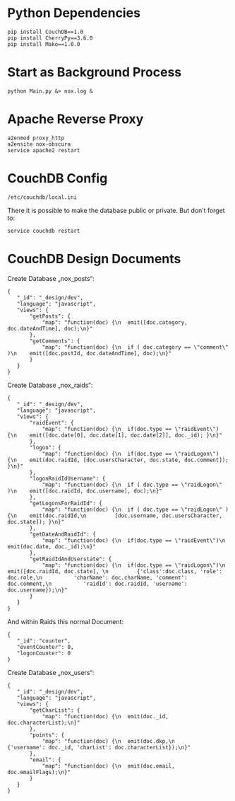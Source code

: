 # Python Dependencies

    pip install CouchDB==1.0
    pip install CherryPy==3.6.0
    pip install Mako==1.0.0


# Start as Background Process

    python Main.py &> nox.log &


# Apache Reverse Proxy

    a2enmod proxy_http
    a2ensite nox-obscura
    service apache2 restart


# CouchDB Config

    /etc/couchdb/local.ini

There it is possible to make the database public or private.
But don’t forget to:

    service couchdb restart


# CouchDB Design Documents

Create Database „nox_posts“:

    {
       "_id": "_design/dev",
       "language": "javascript",
       "views": {
           "getPosts": {
               "map": "function(doc) {\n  emit([doc.category, doc.dateAndTime], doc);\n}"
           },
           "getComments": {
               "map": "function(doc) {\n  if ( doc.category == \"comment\" )\n    emit([doc.postId, doc.dateAndTime], doc);\n}"
           }
       }
    }

Create Database „nox_raids“:

    {
       "_id": "_design/dev",
       "language": "javascript",
       "views": {
           "raidEvent": {
               "map": "function(doc) {\n  if(doc.type == \"raidEvent\") {\n    emit([doc.date[0], doc.date[1], doc.date[2]], doc._id); }\n}"
           },
           "logon": {
               "map": "function(doc) {\n  if(doc.type == \"raidLogon\") {\n    emit(doc.raidId, [doc.usersCharacter, doc.state, doc.comment]); }\n}"
           },
           "logonRaidIdUsername": {
               "map": "function(doc) {\n  if ( doc.type == \"raidLogon\" )\n    emit([doc.raidId, doc.username], doc);\n}"
           },
           "getLogonsForRaidId": {
               "map": "function(doc) {\n  if ( doc.type == \"raidLogon\" ) {\n    emit(doc.raidId,\n         [doc.username, doc.usersCharacter, doc.state]); }\n}"
           },
           "getDateAndRaidId": {
               "map": "function(doc) {\n  if(doc.type == \"raidEvent\")\n    emit(doc.date, doc._id);\n}"
           },
           "getRaidIdAndUserstate": {
               "map": "function(doc) {\n  if(doc.type == \"raidLogon\")\n    emit([doc.raidId, doc.state], \n         {'class':doc.class, 'role': doc.role,\n          'charName': doc.charName, 'comment': doc.comment,\n          'raidId': doc.raidId, 'username': doc.username});\n}"
           }
       }
    }

And within Raids this normal Document:

    {
       "_id": "counter",
       "eventCounter": 0,
       "logonCounter": 0
    }

Create Database „nox_users“:

    {
       "_id": "_design/dev",
       "language": "javascript",
       "views": {
           "getCharList": {
               "map": "function(doc) {\n  emit(doc._id, doc.characterList);\n}"
           },
           "points": {
               "map": "function(doc) {\n  emit(doc.dkp,\n       {'username': doc._id, 'charList': doc.characterList});\n}"
           },
           "email": {
               "map": "function(doc) {\n  emit(doc.email, doc.emailFlags);\n}"
           }
       }
    }
